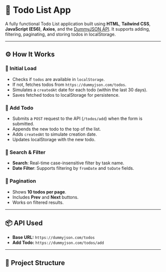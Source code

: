 # 📝 Todo List App

A fully functional Todo List application built using **HTML**, **Tailwind CSS**, **JavaScript (ES6)**, **Axios**, and the [DummyJSON API](https://dummyjson.com/). It supports adding, filtering, paginating, and storing todos in localStorage.

---

## ⚙️ How It Works

### 🔹 Initial Load
- Checks if `todos` are available in `localStorage`.
- If not, fetches todos from `https://dummyjson.com/todos`.
- Simulates a `createdAt` date for each todo (within the last 30 days).
- Saves fetched todos to localStorage for persistence.

### 🔹 Add Todo
- Submits a `POST` request to the API (`/todos/add`) when the form is submitted.
- Appends the new todo to the top of the list.
- Adds `createdAt` to simulate creation date.
- Updates localStorage with the new todo.

### 🔹 Search & Filter
- **Search**: Real-time case-insensitive filter by task name.
- **Date Filter**: Supports filtering by `fromDate` and `toDate` fields.

### 🔹 Pagination
- Shows **10 todos per page**.
- Includes **Prev** and **Next** buttons.
- Works on filtered results.

---

## 📦 API Used

- **Base URL:** `https://dummyjson.com/todos`
- **Add Todo:** `https://dummyjson.com/todos/add`

---

## 📂 Project Structure


